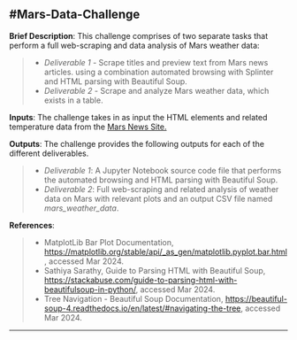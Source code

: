 #Mars-Data-Challenge
---
**Brief Description**: This challenge comprises of two separate tasks that perform a full web-scraping and data analysis of Mars weather data:
> - *Deliverable 1* - Scrape titles and preview text from Mars news articles. using a combination automated browsing with Splinter and HTML parsing with Beautiful Soup.
> - *Deliverable 2* - Scrape and analyze Mars weather data, which exists in a table.<br>

**Inputs**: The challenge takes in as input the HTML elements and related temperature data from the [Mars News Site.](https://static.bc-edx.com/data/web/mars_news/index.html)<br>

**Outputs**: The challenge provides the following outputs for each of the different deliverables.
> - *Deliverable 1*: A Jupyter Notebook source code file that performs the automated browsing and HTML parsing with Beautiful Soup.  
> - *Deliverable 2*: Full web-scraping and related analysis of weather data on Mars with relevant plots and an output CSV file named *mars_weather_data*.<br>

**References**:
> - MatplotLib Bar Plot Documentation, https://matplotlib.org/stable/api/_as_gen/matplotlib.pyplot.bar.html, accessed Mar 2024.
> - Sathiya Sarathy, Guide to Parsing HTML with Beautiful Soup, https://stackabuse.com/guide-to-parsing-html-with-beautifulsoup-in-python/, accessed Mar 2024.
> - Tree Navigation - Beautiful Soup Documentation, https://beautiful-soup-4.readthedocs.io/en/latest/#navigating-the-tree, accessed Mar 2024. 
---
